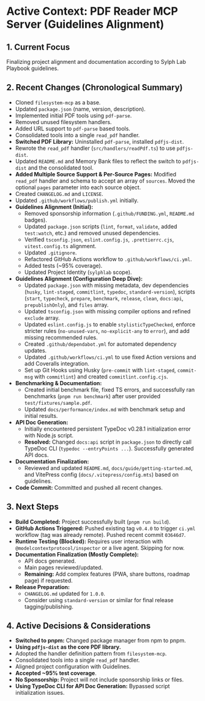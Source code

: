 <!-- Version: 1.16 | Last Updated: 2025-04-07 | Updated By: Sylph -->

# Active Context: PDF Reader MCP Server (Guidelines Alignment)

## 1. Current Focus

Finalizing project alignment and documentation according to Sylph Lab Playbook guidelines.

## 2. Recent Changes (Chronological Summary)

- Cloned `filesystem-mcp` as a base.
- Updated `package.json` (name, version, description).
- Implemented initial PDF tools using `pdf-parse`.
- Removed unused filesystem handlers.
- Added URL support to `pdf-parse` based tools.
- Consolidated tools into a single `read_pdf` handler.
- **Switched PDF Library:** Uninstalled `pdf-parse`, installed `pdfjs-dist`.
- Rewrote the `read_pdf` handler (`src/handlers/readPdf.ts`) to use `pdfjs-dist`.
- Updated `README.md` and Memory Bank files to reflect the switch to `pdfjs-dist` and the consolidated tool.
- **Added Multiple Source Support & Per-Source Pages:** Modified `read_pdf` handler and schema to accept an array of `sources`. Moved the optional `pages` parameter into each source object.
- Created `CHANGELOG.md` and `LICENSE`.
- Updated `.github/workflows/publish.yml` initially.
- **Guidelines Alignment (Initial):**
  - Removed sponsorship information (`.github/FUNDING.yml`, `README.md` badges).
  - Updated `package.json` scripts (`lint`, `format`, `validate`, added `test:watch`, etc.) and removed unused dependencies.
  - Verified `tsconfig.json`, `eslint.config.js`, `.prettierrc.cjs`, `vitest.config.ts` alignment.
  - Updated `.gitignore`.
  - Refactored GitHub Actions workflow to `.github/workflows/ci.yml`.
  - Added tests (~95% coverage).
  - Updated Project Identity (`sylphlab` scope).
- **Guidelines Alignment (Configuration Deep Dive):**
  - Updated `package.json` with missing metadata, dev dependencies (`husky`, `lint-staged`, `commitlint`, `typedoc`, `standard-version`), scripts (`start`, `typecheck`, `prepare`, `benchmark`, `release`, `clean`, `docs:api`, `prepublishOnly`), and `files` array.
  - Updated `tsconfig.json` with missing compiler options and refined `exclude` array.
  - Updated `eslint.config.js` to enable `stylisticTypeChecked`, enforce stricter rules (`no-unused-vars`, `no-explicit-any` to `error`), and add missing recommended rules.
  - Created `.github/dependabot.yml` for automated dependency updates.
  - Updated `.github/workflows/ci.yml` to use fixed Action versions and add Coveralls integration.
  - Set up Git Hooks using Husky (`pre-commit` with `lint-staged`, `commit-msg` with `commitlint`) and created `commitlint.config.cjs`.
- **Benchmarking & Documentation:**
  - Created initial benchmark file, fixed TS errors, and successfully ran benchmarks (`pnpm run benchmark`) after user provided `test/fixtures/sample.pdf`.
  - Updated `docs/performance/index.md` with benchmark setup and initial results.
- **API Doc Generation:**
  - Initially encountered persistent TypeDoc v0.28.1 initialization error with Node.js script.
  - **Resolved:** Changed `docs:api` script in `package.json` to directly call TypeDoc CLI (`typedoc --entryPoints ...`). Successfully generated API docs.
- **Documentation Finalization:**
  - Reviewed and updated `README.md`, `docs/guide/getting-started.md`, and VitePress config (`docs/.vitepress/config.mts`) based on guidelines.
- **Code Commit:** Committed and pushed all recent changes.

## 3. Next Steps

- **Build Completed:** Project successfully built (`pnpm run build`).
- **GitHub Actions Triggered:** Pushed existing tag `v0.4.0` to trigger `ci.yml` workflow (tag was already remote). Pushed recent commit `03646d7`.
- **Runtime Testing (Blocked):** Requires user interaction with `@modelcontextprotocol/inspector` or a live agent. Skipping for now.
- **Documentation Finalization (Mostly Complete):**
  - API docs generated.
  - Main pages reviewed/updated.
  - **Remaining:** Add complex features (PWA, share buttons, roadmap page) if requested.
- **Release Preparation:**
  - `CHANGELOG.md` updated for `1.0.0`.
  - Consider using `standard-version` or similar for final release tagging/publishing.

## 4. Active Decisions & Considerations

- **Switched to pnpm:** Changed package manager from npm to pnpm.
- **Using `pdfjs-dist` as the core PDF library.**
- Adopted the handler definition pattern from `filesystem-mcp`.
- Consolidated tools into a single `read_pdf` handler.
- Aligned project configuration with Guidelines.
- **Accepted ~95% test coverage**.
- **No Sponsorship:** Project will not include sponsorship links or files.
- **Using TypeDoc CLI for API Doc Generation:** Bypassed script initialization issues.
